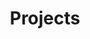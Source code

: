 ---
title: Projects
summary: Contains write-ups of projects that I have made or am currently working on
description: Contains write-ups of projects that I have made or am currently working on
---